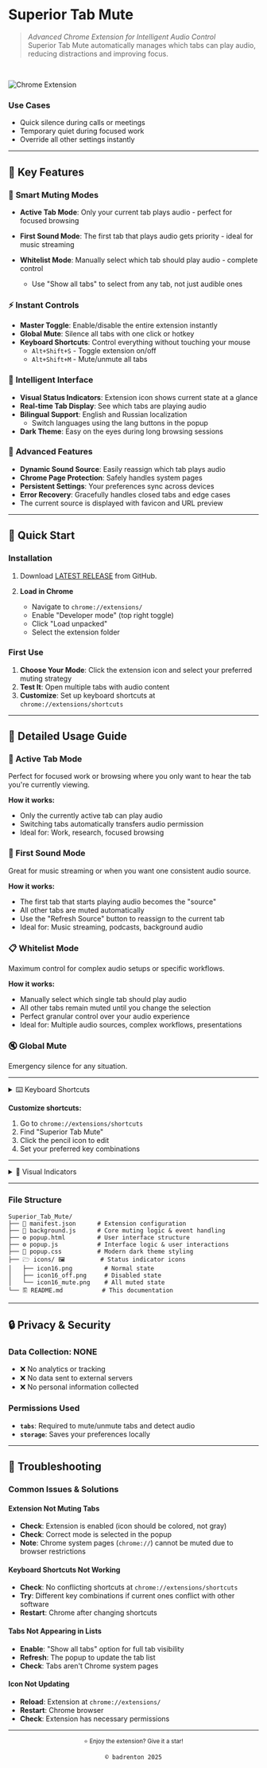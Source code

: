# Superior Tab Mute

> *Advanced Chrome Extension for Intelligent Audio Control*
> <br>
> Superior Tab Mute automatically manages which tabs can play audio, reducing distractions and improving focus.
<br>

![Chrome Extension](https://img.shields.io/badge/Chrome-Extension-blue?logo=googlechrome)
<br>

### Use Cases
- Quick silence during calls or meetings
- Temporary quiet during focused work
- Override all other settings instantly

---

## 🌟 Key Features

### 🎯 **Smart Muting Modes**
- **Active Tab Mode**: Only your current tab plays audio - perfect for focused browsing
- **First Sound Mode**: The first tab that plays audio gets priority - ideal for music streaming
- **Whitelist Mode**: Manually select which tab should play audio - complete control
   
   - Use "Show all tabs" to select from any tab, not just audible ones

### ⚡ **Instant Controls**
- **Master Toggle**: Enable/disable the entire extension instantly
- **Global Mute**: Silence all tabs with one click or hotkey
- **Keyboard Shortcuts**: Control everything without touching your mouse
   - `Alt+Shift+S` - Toggle extension on/off
   - `Alt+Shift+M` - Mute/unmute all tabs

### 🎨 **Intelligent Interface**
- **Visual Status Indicators**: Extension icon shows current state at a glance
- **Real-time Tab Display**: See which tabs are playing audio
- **Bilingual Support**: English and Russian localization
   - Switch languages using the lang buttons in the popup 
- **Dark Theme**: Easy on the eyes during long browsing sessions

### 🔧 **Advanced Features**
- **Dynamic Sound Source**: Easily reassign which tab plays audio
- **Chrome Page Protection**: Safely handles system pages
- **Persistent Settings**: Your preferences sync across devices
- **Error Recovery**: Gracefully handles closed tabs and edge cases
- The current source is displayed with favicon and URL preview

---

## 🚀 Quick Start

### Installation
1. Download [LATEST RELEASE](https://github.com/le0booba/Superior_Tab_Mute/releases/latest) from GitHub.

2. **Load in Chrome**
   - Navigate to `chrome://extensions/`
   - Enable "Developer mode" (top right toggle)
   - Click "Load unpacked"
   - Select the extension folder

### First Use
1. **Choose Your Mode**: Click the extension icon and select your preferred muting strategy
2. **Test It**: Open multiple tabs with audio content
3. **Customize**: Set up keyboard shortcuts at `chrome://extensions/shortcuts`

---

## 📖 Detailed Usage Guide

### 🎵 Active Tab Mode
Perfect for focused work or browsing where you only want to hear the tab you're currently viewing.

**How it works:**
- Only the currently active tab can play audio
- Switching tabs automatically transfers audio permission
- Ideal for: Work, research, focused browsing

### 🎼 First Sound Mode  
Great for music streaming or when you want one consistent audio source.

**How it works:**
- The first tab that starts playing audio becomes the "source"
- All other tabs are muted automatically
- Use the "Refresh Source" button to reassign to the current tab
- Ideal for: Music streaming, podcasts, background audio

### 📋 Whitelist Mode
Maximum control for complex audio setups or specific workflows.

**How it works:**
- Manually select which single tab should play audio
- All other tabs remain muted until you change the selection
- Perfect granular control over your audio experience
- Ideal for: Multiple audio sources, complex workflows, presentations

### 🔇 Global Mute
Emergency silence for any situation.

---

<details>
<summary>⌨️ Keyboard Shortcuts</summary>

| Shortcut | Action | Customizable |
|----------|--------|--------------|
| `Alt+Shift+S` | Toggle extension on/off | ✅ |
| `Alt+Shift+M` | Mute/unmute all tabs | ✅ |

</details>

**Customize shortcuts:**
1. Go to `chrome://extensions/shortcuts`
2. Find "Superior Tab Mute"
3. Click the pencil icon to edit
4. Set your preferred key combinations

---

<details>
<summary>🎨 Visual Indicators</summary>

The extension icon changes to show the current state:

| Icon | Meaning |
|------|---------|
| 🎧 **Gray** | Extension active, normal operation |
| 🎧 **Gray with Red Cross** | All tabs muted |
| 🎧 **Red** | Extension disabled |

</details>

---

### File Structure
```
Superior_Tab_Mute/
├── 📑 manifest.json      # Extension configuration
├── 🔧 background.js      # Core muting logic & event handling
├── ⚙️ popup.html         # User interface structure
├── ⚙️ popup.js           # Interface logic & user interactions
├── 🎨 popup.css          # Modern dark theme styling
├── 🗁 icons/ 🖼️          # Status indicator icons
│   ├── icon16.png         # Normal state
│   ├── icon16_off.png     # Disabled state
│   └── icon16_mute.png    # All muted state
└── 🖺 README.md           # This documentation
```

---

## 🔒 Privacy & Security

### Data Collection: **NONE**
- ❌ No analytics or tracking
- ❌ No data sent to external servers  
- ❌ No personal information collected

### Permissions Used
- **`tabs`**: Required to mute/unmute tabs and detect audio
- **`storage`**: Saves your preferences locally

---

## 🐛 Troubleshooting

### Common Issues & Solutions

#### Extension Not Muting Tabs
- **Check**: Extension is enabled (icon should be colored, not gray)
- **Check**: Correct mode is selected in the popup
- **Note**: Chrome system pages (`chrome://`) cannot be muted due to browser restrictions

#### Keyboard Shortcuts Not Working  
- **Check**: No conflicting shortcuts at `chrome://extensions/shortcuts`
- **Try**: Different key combinations if current ones conflict with other software
- **Restart**: Chrome after changing shortcuts

#### Tabs Not Appearing in Lists
- **Enable**: "Show all tabs" option for full tab visibility
- **Refresh**: The popup to update the tab list
- **Check**: Tabs aren't Chrome system pages

#### Icon Not Updating
- **Reload**: Extension at `chrome://extensions/`
- **Restart**: Chrome browser
- **Check**: Extension has necessary permissions

---

<div align="center">
<sup>⭐ Enjoy the extension? Give it a star!</sup>

`© badrenton 2025`
</div>
